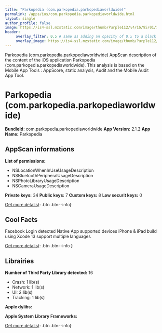 ```yaml
---
title: "Parkopedia (com.parkopedia.parkopediaworldwide)"
permalink: /apps/ios/com.parkopedia.parkopediaworldwide.html
layout: single
author_profile: false
image: https://is4-ssl.mzstatic.com/image/thumb/Purple112/v4/16/95/01/16950197-0cd2-dbbe-63ad-89f5df99548f/AppIcon-0-0-1x_U007emarketing-0-0-0-7-0-0-sRGB-0-0-0-GLES2_U002c0-512MB-85-220-0-0.png/512x512bb.jpg
header: 
     overlay_filter: 0.5 # same as adding an opacity of 0.5 to a black background
     overlay_image: https://is4-ssl.mzstatic.com/image/thumb/Purple112/v4/16/95/01/16950197-0cd2-dbbe-63ad-89f5df99548f/AppIcon-0-0-1x_U007emarketing-0-0-0-7-0-0-sRGB-0-0-0-GLES2_U002c0-512MB-85-220-0-0.png/512x512bb.jpg
---
```

Parkopedia (com.parkopedia.parkopediaworldwide) AppScan description of the content of the iOS application Parkopedia (com.parkopedia.parkopediaworldwide). This analysis is based on the Mobile App Tools : AppScore, static analysis, Audit and the Mobile Audit App Tool.

# Parkopedia (com.parkopedia.parkopediaworldwide)

**BundleId:** com.parkopedia.parkopediaworldwide
**App Version:** 2.1.2
**App Name:** Parkopedia


## AppScan informations 

**List of permissions:** 
- NSLocationWhenInUseUsageDescription
- NSBluetoothPeripheralUsageDescription
- NSPhotoLibraryUsageDescription
- NSCameraUsageDescription
  
  
**Private keys:** 34
**Public keys:** 7
**Custom keys:** 8
**Low securit keys:** 0
  
[Get more details](/pricing.html){: .btn .btn--info}

## Cool Facts

Facebook Login detected
Native App
supported devices iPhone & iPad
build using Xcode 13
support multiple languages
  
[Get more details](/pricing.html){: .btn .btn--info }

## Librairies 
**Number of Third Party Library detected:** 16
- Crash: 1 lib(s)
- Network: 1 lib(s)
- UI: 2 lib(s)
- Tracking: 1 lib(s)


**Apple dylibs:**


**Apple System Library Frameworks:**


  
[Get more details](/pricing.html){: .btn .btn--info}


